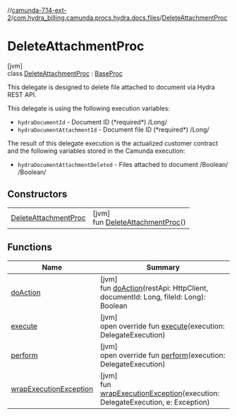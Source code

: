 //[camunda-7.14-ext-2](../../../index.md)/[com.hydra_billing.camunda.procs.hydra.docs.files](../index.md)/[DeleteAttachmentProc](index.md)

# DeleteAttachmentProc

[jvm]\
class [DeleteAttachmentProc](index.md) : [BaseProc](../../com.hydra_billing.camunda.procs/-base-proc/index.md)

This delegate is designed to delete file attached to document via Hydra REST API.

This delegate is using the following execution variables:

<ul><li><code>hydraDocumentId</code> - Document ID (*required*) /Long/</li><li><code>hydraDocumentAttachmentId</code> - Document file ID (*required*) /Long/</li></ul>

The result of this delegate execution is the actualized customer contract and the following variables stored in the Camunda execution:

<ul><li><code>hydraDocumentAttachmentDeleted</code> - Files attached to document  /Boolean/ /Boolean/</li></ul>

## Constructors

| | |
|---|---|
| [DeleteAttachmentProc](-delete-attachment-proc.md) | [jvm]<br>fun [DeleteAttachmentProc](-delete-attachment-proc.md)() |

## Functions

| Name | Summary |
|---|---|
| [doAction](do-action.md) | [jvm]<br>fun [doAction](do-action.md)(restApi: HttpClient, documentId: Long, fileId: Long): Boolean |
| [execute](../../com.hydra_billing.camunda.procs/-base-proc/execute.md) | [jvm]<br>open override fun [execute](../../com.hydra_billing.camunda.procs/-base-proc/execute.md)(execution: DelegateExecution) |
| [perform](perform.md) | [jvm]<br>open override fun [perform](perform.md)(execution: DelegateExecution) |
| [wrapExecutionException](../../com.hydra_billing.camunda.procs/-base-proc/wrap-execution-exception.md) | [jvm]<br>fun [wrapExecutionException](../../com.hydra_billing.camunda.procs/-base-proc/wrap-execution-exception.md)(execution: DelegateExecution, e: Exception) |
